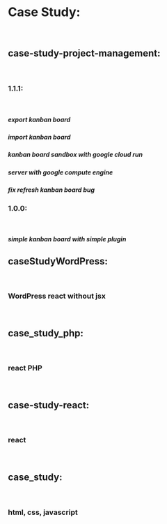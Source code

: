 <h1>Case Study:</h1><br>
<h2>case-study-project-management:</h2><br>
<h3>1.1.1: </h3><br>
<h5>export kanban board</h5>
<h5>import kanban board</h5>
<h5>kanban board sandbox with google cloud run</h5>
<h5>server with google compute engine</h5>
<h5>fix refresh kanban board bug</h5>
<h3>1.0.0: </h3><br>
<h5>simple kanban board with simple plugin</h5>

<h2>caseStudyWordPress:</h2><br>
<h3>WordPress react without jsx</h3><br>

<h2>case_study_php:</h2><br>
<h3>react PHP</h3><br>

<h2>case-study-react:</h2><br>
<h3>react</h3><br>

<h2>case_study:</h2><br>
<h3>html, css, javascript</h3><br>




